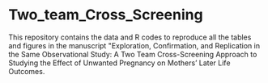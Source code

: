 # Two_team_Cross_Screening
This repository contains the data and R codes to reproduce all the tables and figures in the manuscript "Exploration, Confirmation, and Replication in the Same Observational Study: A Two Team Cross-Screening Approach to Studying the Effect of Unwanted Pregnancy on Mothers’ Later Life Outcomes. 
